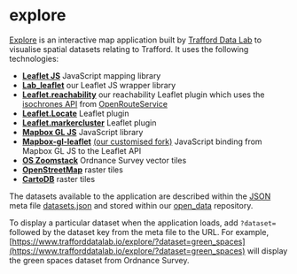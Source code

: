 # explore
[Explore](https://www.trafforddatalab.io/explore) is an interactive map application built by [Trafford Data Lab](https://www.trafforddatalab.io) to visualise spatial datasets relating to Trafford.  It uses the following technologies:

- [**Leaflet JS**](https://leafletjs.com/) JavaScript mapping library
- [**Lab_leaflet**](https://github.com/traffordDataLab/lab_leaflet) our Leaflet JS wrapper library
- [**Leaflet.reachability**](https://github.com/traffordDataLab/leaflet.reachability) our reachability Leaflet plugin which uses the [isochrones API](https://openrouteservice.org/dev/#/api-docs) from [OpenRouteService](https://openrouteservice.org/)
- [**Leaflet.Locate**](https://github.com/domoritz/leaflet-locatecontrol) Leaflet plugin
- [**Leaflet.markercluster**](https://github.com/Leaflet/Leaflet.markercluster) Leaflet plugin
- [**Mapbox GL JS**](https://docs.mapbox.com/mapbox-gl-js/api/) JavaScript library
- [**Mapbox-gl-leaflet**](https://github.com/mapbox/mapbox-gl-leaflet) [(our customised fork)](https://github.com/traffordDataLab/mapbox-gl-leaflet) JavaScript binding from Mapbox GL JS to the Leaflet API
- [**OS Zoomstack**](https://www.ordnancesurvey.co.uk/business-and-government/products/os-open-zoomstack.html) Ordnance Survey vector tiles
- [**OpenStreetMap**](https://www.openstreetmap.org/#map=5/54.910/-3.432) raster tiles
- [**CartoDB**](https://github.com/CartoDB/basemap-styles) raster tiles

The datasets available to the application are described within the [JSON](https://www.json.org/) meta file [datasets.json](https://github.com/traffordDataLab/explore/blob/master/datasets.json) and stored within our [open_data](https://github.com/traffordDataLab/open_data) repository.

To display a particular dataset when the application loads, add `?dataset=` followed by the dataset key from the meta file to the URL. For example, [https://www.trafforddatalab.io/explore/?dataset=green_spaces](https://www.trafforddatalab.io/explore/?dataset=green_spaces) will display the green spaces dataset from Ordnance Survey.
